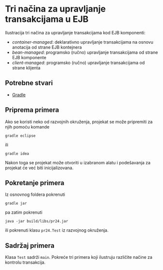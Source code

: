 # Tri načina za upravljanje transakcijama u EJB

Ilustracija tri načina za upravljanje transakcijama kod EJB komponenti:
 * *container-managed*: deklarativno upravljanje transakcijama na osnovu anotacija od strane EJB kontejnera 
 * *bean-managed*: programsko (ručno) upravljanje transakcijama od strane EJB komponente
 * *client-managed*: programsko (ručno) upravljanje transakcijama od strane klijenta 

## Potrebne stvari

* [Gradle](https://gradle.org)

## Priprema primera

Ako se koristi neko od razvojnih okruženja, projekat se može pripremiti 
za njih pomoću komande

`gradle eclipse`

ili 

`gradle idea`

Nakon toga se projekat može otvoriti u izabranom alatu i podešavanja za 
projekat će već biti inicijalizovana.

## Pokretanje primera

Iz osnovnog foldera pokrenuti

`gradle jar`

pa zatim pokrenuti

`java -jar build/libs/pr24.jar`

ili pokrenuti klasu `pr24.Test` iz razvojnog okruženja.

## Sadržaj primera

Klasa `Test` sadrži `main`. Pokreće tri primera koji ilustruju različite
načine za kontrolu transakcija.
